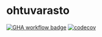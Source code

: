 # ohtuvarasto

[![GHA workflow badge](https://github.com/ronjass/ohtuvarasto/workflows/CI/badge.svg)](https://github.com/ronjass/ohtuvarasto/actions)
[![codecov](https://codecov.io/github/ronjass/ohtuvarasto/graph/badge.svg?token=SY245BV091)](https://codecov.io/github/ronjass/ohtuvarasto)
